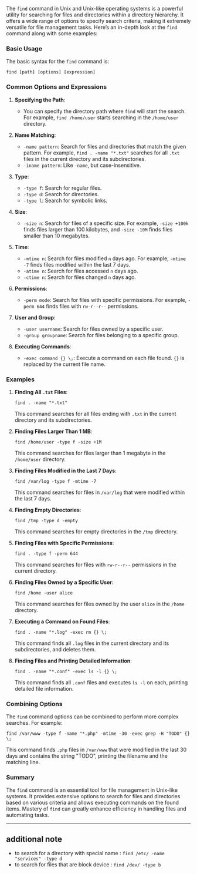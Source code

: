The `find` command in Unix and Unix-like operating systems is a powerful utility for searching for files and directories within a directory hierarchy. It offers a wide range of options to specify search criteria, making it extremely versatile for file management tasks. Here’s an in-depth look at the `find` command along with some examples:

### Basic Usage
The basic syntax for the `find` command is:
```
find [path] [options] [expression]
```

### Common Options and Expressions

1. **Specifying the Path**:
   - You can specify the directory path where `find` will start the search. For example, `find /home/user` starts searching in the `/home/user` directory.

2. **Name Matching**:
   - `-name pattern`: Search for files and directories that match the given pattern. For example, `find . -name "*.txt"` searches for all `.txt` files in the current directory and its subdirectories.
   - `-iname pattern`: Like `-name`, but case-insensitive.

3. **Type**:
   - `-type f`: Search for regular files.
   - `-type d`: Search for directories.
   - `-type l`: Search for symbolic links.

4. **Size**:
   - `-size n`: Search for files of a specific size. For example, `-size +100k` finds files larger than 100 kilobytes, and `-size -10M` finds files smaller than 10 megabytes.

5. **Time**:
   - `-mtime n`: Search for files modified `n` days ago. For example, `-mtime -7` finds files modified within the last 7 days.
   - `-atime n`: Search for files accessed `n` days ago.
   - `-ctime n`: Search for files changed `n` days ago.

6. **Permissions**:
   - `-perm mode`: Search for files with specific permissions. For example, `-perm 644` finds files with `rw-r--r--` permissions.

7. **User and Group**:
   - `-user username`: Search for files owned by a specific user.
   - `-group groupname`: Search for files belonging to a specific group.

8. **Executing Commands**:
   - `-exec command {} \;`: Execute a command on each file found. `{}` is replaced by the current file name.

### Examples

1. **Finding All `.txt` Files**:
   ```
   find . -name "*.txt"
   ```
   This command searches for all files ending with `.txt` in the current directory and its subdirectories.

2. **Finding Files Larger Than 1 MB**:
   ```
   find /home/user -type f -size +1M
   ```
   This command searches for files larger than 1 megabyte in the `/home/user` directory.

3. **Finding Files Modified in the Last 7 Days**:
   ```
   find /var/log -type f -mtime -7
   ```
   This command searches for files in `/var/log` that were modified within the last 7 days.

4. **Finding Empty Directories**:
   ```
   find /tmp -type d -empty
   ```
   This command searches for empty directories in the `/tmp` directory.

5. **Finding Files with Specific Permissions**:
   ```
   find . -type f -perm 644
   ```
   This command searches for files with `rw-r--r--` permissions in the current directory.

6. **Finding Files Owned by a Specific User**:
   ```
   find /home -user alice
   ```
   This command searches for files owned by the user `alice` in the `/home` directory.

7. **Executing a Command on Found Files**:
   ```
   find . -name "*.log" -exec rm {} \;
   ```
   This command finds all `.log` files in the current directory and its subdirectories, and deletes them.

8. **Finding Files and Printing Detailed Information**:
   ```
   find . -name "*.conf" -exec ls -l {} \;
   ```
   This command finds all `.conf` files and executes `ls -l` on each, printing detailed file information.

### Combining Options

The `find` command options can be combined to perform more complex searches. For example:
```
find /var/www -type f -name "*.php" -mtime -30 -exec grep -H "TODO" {} \;
```
This command finds `.php` files in `/var/www` that were modified in the last 30 days and contains the string "TODO", printing the filename and the matching line.

### Summary

The `find` command is an essential tool for file management in Unix-like systems. It provides extensive options to search for files and directories based on various criteria and allows executing commands on the found items. Mastery of `find` can greatly enhance efficiency in handling files and automating tasks.

<hr>

## additional note 

- to search for a directory with special name : ` find /etc/ -name "services" -type d `
- to search for files that are block device : ` find /dev/ -type b `
